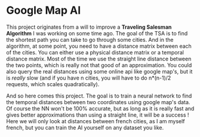 # Google Map AI

This project originates from a will to improve a **Traveling Salesman Algorithm** I was working on some time ago. The goal of the TSA is to find the shortest path you can take to go through some cities. And in the algorithm, at some point, you need to have a distance matrix between each of the cities. You can either use a physical distance matrix or a temporal distance matrix. Most of the time we use the straight line distance between the two points, which is really not that good of an approximation. You could also query the real distances using some online api like google map's, but it is *really* slow (and if you have n cities, you will have to do n*(n-1)/2 requests, which scales quadratically).

And so here comes this project. The goal is to train a neural network to find the temporal distances between two coordinates using google map's data. Of course the NN won't be 100% accurate, but as long as it is really fast and gives better approximations than using a straight line, it will be a success ! Here we will only look at distances between french cities, as I am myself french, but you can train the AI yourself on any dataset you like.